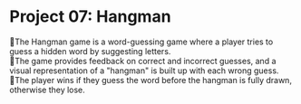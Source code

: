 # Project 07: Hangman 

🔸The Hangman game is a word-guessing game where a player tries to guess a hidden word by suggesting letters.
<br>
🔸The game provides feedback on correct and incorrect guesses, and a visual representation of a "hangman" is built up with each wrong guess.
<br>
🔸The player wins if they guess the word before the hangman is fully drawn, otherwise they lose.
